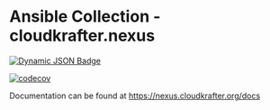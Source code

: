 # Ansible Collection - cloudkrafter.nexus

[![Dynamic JSON Badge](https://img.shields.io/badge/dynamic/json?url=https%3A%2F%2Fgalaxy.ansible.com%2Fapi%2Fv3%2Fplugin%2Fansible%2Fcontent%2Fpublished%2Fcollections%2Findex%2Fcloudkrafter%2Fnexus%2F&query=%24.download_count&label=Galaxy%20Downloads)](https://galaxy.ansible.com/ui/repo/published/cloudkrafter/nexus/)

[![codecov](https://codecov.io/gh/CloudKrafter/nexus-ansible-collection/graph/badge.svg?token=HBI9HB6142)](https://codecov.io/gh/CloudKrafter/nexus-ansible-collection)

Documentation can be found at <https://nexus.cloudkrafter.org/docs>
